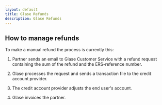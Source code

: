 ```yaml
---
layout: default
title: Glase Refunds
description: Glase Refunds
---
```


## How to manage refunds

To make a manual refund the process is currently this: 

1. Partner sends an email to Glase Customer Service with a refund request containing the sum of the refund and the ERS-reference number.

2. Glase processes the request and sends a transaction file to the credit account provider.

3. The credit account provider adjusts the end user's account.

4. Glase invoices the partner.